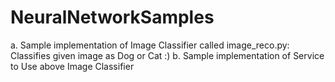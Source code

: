 # NeuralNetworkSamples
a. Sample implementation of Image Classifier called image_reco.py: Classifies given image as Dog or Cat :)
b. Sample implementation of Service to Use above Image Classifier 
